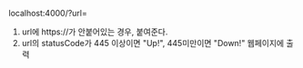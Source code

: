 localhost:4000/?url=

1. url에 https://가 안붙어있는 경우, 붙여준다.
2. url의 statusCode가 445 이상이면 "Up!", 445미만이면 "Down!" 웹페이지에 출력
